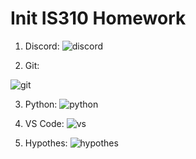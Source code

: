 # Init IS310 Homework

1. Discord:
![discord](https://github.com/user-attachments/assets/3ff294ff-71d0-4130-857c-e6894d18e2c7)

2. Git:
   
![git](https://github.com/user-attachments/assets/35d2e503-420f-4f77-879e-9ef22c300d97)

3. Python:
![python](https://github.com/user-attachments/assets/de2ff66a-07c6-4105-a1b8-31f0b39e40be)

4. VS Code:
![vs](https://github.com/user-attachments/assets/f49c9359-919d-41d5-a65e-a2842ccd440f)

5. Hypothes:
![hypothes](https://github.com/user-attachments/assets/66a86893-b5ad-4493-8ef3-9c091c89d7eb)
